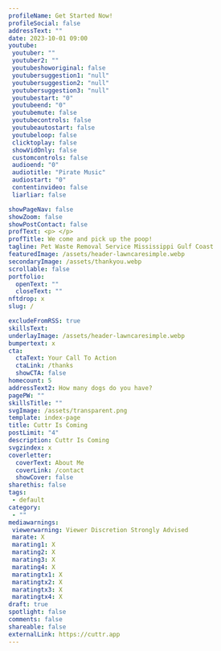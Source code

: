 ```yaml
---
profileName: Get Started Now!
profileSocial: false
addressText: ""
date: 2023-10-01 09:00
youtube: 
 youtuber: ""
 youtuber2: ""
 youtubeshoworiginal: false
 youtubersuggestion1: "null"
 youtubersuggestion2: "null"
 youtubersuggestion3: "null"
 youtubestart: "0"
 youtubeend: "0"
 youtubemute: false
 youtubecontrols: false
 youtubeautostart: false
 youtubeloop: false
 clicktoplay: false
 showVidOnly: false
 customcontrols: false
 audioend: "0"
 audiotitle: "Pirate Music"
 audiostart: "0"
 contentinvideo: false
 liarliar: false

showPageNav: false
showZoom: false
showPostContact: false
profText: <p> </p>
profTitle: We come and pick up the poop!
tagline: Pet Waste Removal Service Mississippi Gulf Coast
featuredImage: /assets/header-lawncaresimple.webp
secondaryImage: /assets/thankyou.webp
scrollable: false
portfolio:
  openText: ""
  closeText: ""
nftdrop: x
slug: /

excludeFromRSS: true
skillsText: 
underlayImage: /assets/header-lawncaresimple.webp
bumpertext: x
cta:
  ctaText: Your Call To Action
  ctaLink: /thanks
  showCTA: false
homecount: 5
addressText2: How many dogs do you have?
pagePW: ""
skillsTitle: ""
svgImage: /assets/transparent.png
template: index-page
title: Cuttr Is Coming
postLimit: "4"
description: Cuttr Is Coming
svgzindex: x
coverletter:
  coverText: About Me
  coverLink: /contact
  showCover: false
sharethis: false
tags: 
 - default
category:
 - ""
mediawarnings:
 viewerwarning: Viewer Discretion Strongly Advised
 marate: X
 marating1: X
 marating2: X
 marating3: X
 marating4: X
 maratingtx1: X
 maratingtx2: X
 maratingtx3: X
 maratingtx4: X
draft: true
spotlight: false
comments: false
shareable: false
externalLink: https://cuttr.app
---
```

<!-- <p>At Dog Poopers, we understand the importance of a clean and healthy yard for you and your pets.</p> 

<p>Our team arrives in branded vehicles and uniforms, ensuring a professional and reliable service every time.</p>

<p>We make your life easier, your yard cleaner, and your dog happy!</p> -->

<!-- <p>Lawn Sharing made simple - cut your grass from space</p> -->


